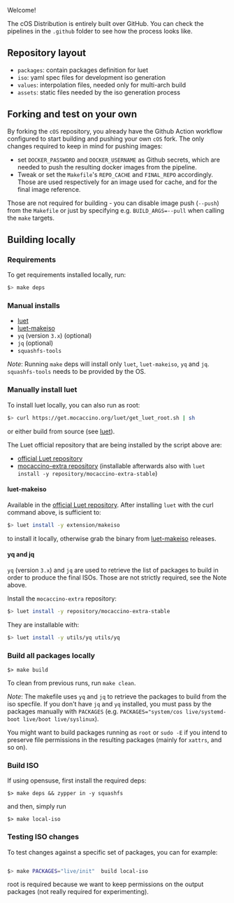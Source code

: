 Welcome!

The cOS Distribution is entirely built over GitHub. You can check the pipelines in the `.github` folder to see how the process looks like.

## Repository layout

- `packages`: contain packages definition for luet
- `iso`: yaml spec files for development iso generation
- `values`: interpolation files, needed only for multi-arch build
- `assets`: static files needed by the iso generation process

## Forking and test on your own

By forking the `cOS` repository, you already have the Github Action workflow configured to start building and pushing your own `cOS` fork.
The only changes required to keep in mind for pushing images:
- set `DOCKER_PASSWORD` and `DOCKER_USERNAME` as Github secrets, which are needed to push the resulting docker images from the pipeline. 
- Tweak or set the `Makefile`'s `REPO_CACHE` and `FINAL_REPO` accordingly. Those are used respectively for an image used for cache, and for the final image reference.

Those are not required for building - you can disable image push (`--push`) from the `Makefile` or just by specifying e.g. `BUILD_ARGS=--pull` when calling the `make` targets.

## Building locally

### Requirements

To get requirements installed locally, run:

```bash
$> make deps
```

### Manual installs

- [luet](https://github.com/mudler/luet)
- [luet-makeiso](https://github.com/mudler/luet-makeiso)
- `yq` (version `3.x`)  (optional)
- `jq` (optional)
- `squashfs-tools`

_Note_: Running `make` deps will install only `luet`, `luet-makeiso`, `yq` and `jq`. `squashfs-tools` needs to be provided by the OS.

### Manually install luet

To install luet locally, you can also run as root:
```bash
$> curl https://get.mocaccino.org/luet/get_luet_root.sh | sh
```
or either build from source (see [luet](https://github.com/mudler/luet)).

The Luet official repository that are being installed by the script above are:
- [official Luet repository](https://github.com/Luet-lab/luet-repo)
- [mocaccino-extra repository](https://github.com/mocaccinoOS/mocaccino-extra) (installable afterwards also with `luet install -y repository/mocaccino-extra-stable`)


#### luet-makeiso


Available in the [official Luet repository](https://github.com/Luet-lab/luet-repo). After installing `luet` with the curl command above, is sufficient to:

```bash
$> luet install -y extension/makeiso
```

to install it locally, otherwise grab the binary from [luet-makeiso](https://github.com/mudler/luet-makeiso) releases.

#### yq and jq
`yq` (version `3.x`) and `jq` are used to retrieve the list of packages to build in order to produce the final ISOs. Those are not strictly required, see the Note above. 

Install the `mocaccino-extra` repository:

```bash
$> luet install -y repository/mocaccino-extra-stable
```

They are installable with:

```bash
$> luet install -y utils/yq utils/yq
```

### Build all packages locally

```
$> make build
```

To clean from previous runs, run `make clean`. 

_Note_: The makefile uses `yq` and `jq` to retrieve the packages to build from the iso specfile. If you don't have `jq` and `yq` installed, you must pass by the packages manually with `PACKAGES` (e.g. `PACKAGES="system/cos live/systemd-boot live/boot live/syslinux`).

You might want to build packages running as `root` or `sudo -E` if you intend to preserve file permissions in the resulting packages (mainly for `xattrs`, and so on).

### Build ISO

If using opensuse, first install the required deps:

```
$> make deps && zypper in -y squashfs
```

and then, simply run

```
$> make local-iso
```

### Testing ISO changes

To test changes against a specific set of packages, you can for example:

```bash

$> make PACKAGES="live/init"  build local-iso

```

root is required because we want to keep permissions on the output packages (not really required for experimenting).
